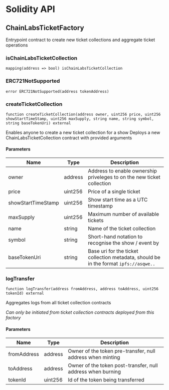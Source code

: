 # Solidity API

## ChainLabsTicketFactory

Entrypoint contract to create new ticket collections and aggregate ticket operations

### isChainLabsTicketCollection

```solidity
mapping(address => bool) isChainLabsTicketCollection
```

### ERC721NotSupported

```solidity
error ERC721NotSupported(address tokenAddress)
```

### createTicketCollection

```solidity
function createTicketCollection(address owner, uint256 price, uint256 showStartTimeStamp, uint256 maxSupply, string name, string symbol, string baseTokenUri) external
```

Enables anyone to create a new ticket collection for a show
Deploys a new ChainLabsTicketCollection contract with provided arguments

#### Parameters

| Name | Type | Description |
| ---- | ---- | ----------- |
| owner | address | Address to enable ownership priveleges to on the new ticket collection |
| price | uint256 | Price of a single ticket |
| showStartTimeStamp | uint256 | Show start time as a UTC timestamp |
| maxSupply | uint256 | Maximum number of available tickets |
| name | string | Name of the ticket collection |
| symbol | string | Short-hand notation to recognise the show / event by |
| baseTokenUri | string | Base uri for the ticket collection metadata, should be in the format `ipfs://asqwe..` |

### logTransfer

```solidity
function logTransfer(address fromAddress, address toAddress, uint256 tokenId) external
```

Aggregates logs from all ticket collection contracts

_Can only be initiated from ticket collection contracts deployed from this factory_

#### Parameters

| Name | Type | Description |
| ---- | ---- | ----------- |
| fromAddress | address | Owner of the token pre-transfer, null address when minting |
| toAddress | address | Owner of the token post-transfer, null address when burning |
| tokenId | uint256 | Id of the token being transferred |

